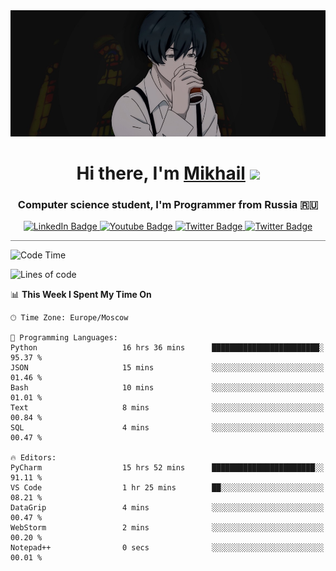 <div>
  <div align="center">
    <img src="img/banner.jpg"/>
    <h1 align="center">Hi there, I'm <a href="https://github.com/Angeloffy" target="_blank">Mikhail</a> 
    <img src="https://github.com/blackcater/blackcater/raw/main/images/Hi.gif" height="32"/></h1>
  </div>

  <h3 align="center">Computer science student, I'm Programmer from Russia 🇷🇺</h3>
  <div id="badges" align="center">
    <a href="https://t.me/angeloffy">
      <img src="https://img.shields.io/badge/Telegram-2CA5E0?style=for-the-badge&logo=telegram&logoColor=white" alt="LinkedIn Badge"/>
    </a>
    <a href="https://www.youtube.com/channel/UCEL3-LeG0U1_2Ji9XXcPhkQ">
      <img src="https://img.shields.io/badge/YouTube-red?style=for-the-badge&logo=youtube&logoColor=white" alt="Youtube Badge"/>
    </a>
    <a href="mailto:angeloffy.work@gmail.com">
      <img src="https://img.shields.io/badge/Gmail-D14836?style=for-the-badge&logo=gmail&logoColor=white" alt="Twitter Badge"/>
    </a>
    <a href="https://discordapp.com/users/949624873649582121">
      <img src="https://img.shields.io/badge/Discord-7289DA?style=for-the-badge&logo=discord&logoColor=white" alt="Twitter Badge"/>
    </a>
</div>
 
 <hr style="height:1px; color:black; background-color:gray"> 
  
<!--START_SECTION:waka-->
![Code Time](http://img.shields.io/badge/Code%20Time-229%20hrs%2045%20mins-blue)

![Lines of code](https://img.shields.io/badge/From%20Hello%20World%20I%27ve%20Written-35.6%20thousand%20lines%20of%20code-blue)

📊 **This Week I Spent My Time On** 

```text
🕑︎ Time Zone: Europe/Moscow

💬 Programming Languages: 
Python                   16 hrs 36 mins      ████████████████████████░   95.37 % 
JSON                     15 mins             ░░░░░░░░░░░░░░░░░░░░░░░░░   01.46 % 
Bash                     10 mins             ░░░░░░░░░░░░░░░░░░░░░░░░░   01.01 % 
Text                     8 mins              ░░░░░░░░░░░░░░░░░░░░░░░░░   00.84 % 
SQL                      4 mins              ░░░░░░░░░░░░░░░░░░░░░░░░░   00.47 % 

🔥 Editors: 
PyCharm                  15 hrs 52 mins      ███████████████████████░░   91.11 % 
VS Code                  1 hr 25 mins        ██░░░░░░░░░░░░░░░░░░░░░░░   08.21 % 
DataGrip                 4 mins              ░░░░░░░░░░░░░░░░░░░░░░░░░   00.47 % 
WebStorm                 2 mins              ░░░░░░░░░░░░░░░░░░░░░░░░░   00.20 % 
Notepad++                0 secs              ░░░░░░░░░░░░░░░░░░░░░░░░░   00.01 % 
```


<!--END_SECTION:waka-->
